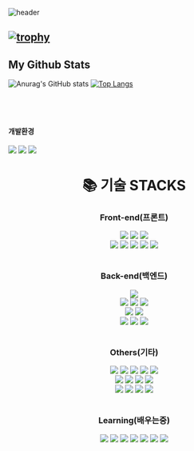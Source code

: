 <!-- 헤더 -->

![header](https://capsule-render.vercel.app/api?type=waving&color=auto&height=300&section=header&text=Hello%20I'm%20lakumel&fontSize=60)

[![trophy](https://github-profile-trophy.vercel.app/?username=lakumel&row=1)](https://github.com/ryo-ma/github-profile-trophy)
---
  
  ## My Github Stats

![Anurag's GitHub stats](https://github-readme-stats.vercel.app/api?username=lakumel&show_icons=true&theme=transparent)
[![Top Langs](https://github-readme-stats.vercel.app/api/top-langs/?username=lakumel&layout=compact&theme=material-palenight&langs_count=20)](https://github.com/anuraghazra/github-readme-stats)

<!--
깃 스텟
[![Anurag's GitHub stats](https://github-readme-stats.vercel.app/api?username=lakumel&count_private=true&show_icons=true&theme=radical)](https://github.com/anuraghazra/github-readme-stats)
[![Top Langs](https://github-readme-stats.vercel.app/api/top-langs/?username=lakumel&layout=compact)](https://github.com/anuraghazra/github-readme-stats)
-->

#
<!---->
<!--[![Solved.ac Profile](http://mazassumnida.wtf/api/generate_badge?boj=lakumel)](https://solved.ac/lakumel)--><br/>
<!--<img src="https://img.shields.io/badge/Java-007396?style=flat&logo=Java&logoColor=white"/>-->
<h4>개발환경</h4>
<p>
<!--윈도우10/델

<img src="https://img.shields.io/badge/Dell-007DB8?style=for-the-badge&logo=Dell&logoColor=white">
<br>-->
<!--vscode/이클립스/인텔리제이-->
 <img src="https://img.shields.io/badge/visual studio code-007ACC?style=for-the-badge&logo=visualstudiocode&logoColor=white">
 <img src="https://img.shields.io/badge/eclipse ide-2C2255?style=for-the-badge&logo=eclipseide&logoColor=white">
 <img src="https://img.shields.io/badge/intellij idea-000000?style=for-the-badge&logo=intellijidea&logoColor=white">
<br>
</p>

#
<div align=center><h1>📚 기술 STACKS</h1></div>

<div align=center> 

<!---->



<!--프론트-->
<h3>Front-end(프론트)</h3>
<!--html/css/java-->
    
  <img src="https://img.shields.io/badge/html5-E34F26?style=for-the-badge&logo=html5&logoColor=white"> 
  <img src="https://img.shields.io/badge/css-1572B6?style=for-the-badge&logo=css3&logoColor=white"> 
  <img src="https://img.shields.io/badge/javascript-F7DF1E?style=for-the-badge&logo=javascript&logoColor=black">
  <br>
  
<!--jquery/부트스트랩리액트/node/타임스크립-->  
<img src="https://img.shields.io/badge/jquery-0769AD?style=for-the-badge&logo=jquery&logoColor=white">
<img src="https://img.shields.io/badge/BootStrap-7952B3?style=for-the-badge&logo=BootStrap&logoColor=white">
<img src="https://img.shields.io/badge/React-61DAFB?style=for-the-badge&logo=React&logoColor=white">
<img src="https://img.shields.io/badge/Node.js-339933?style=for-the-badge&logo=Node.js&logoColor=white">
<img src="https://img.shields.io/badge/typescript-3178C6?style=for-the-badge&logo=typescript&logoColor=white">
<br>


#
<h3>Back-end(백엔드)</h3>
<!--자바-->
<img src="https://img.shields.io/badge/java-007396?style=for-the-badge&logo=OpenJDK&logoColor=white">
<br>

<!--스프링/부트/시큐리티-->
<img src="https://img.shields.io/badge/spring-6DB33F?style=for-the-badge&logo=Spring&logoColor=white"> 
<img src="https://img.shields.io/badge/spring boot-6DB33F?style=for-the-badge&logo=Springboot&logoColor=white"> 
<img src="https://img.shields.io/badge/spring Security-6DB33F?style=for-the-badge&logo=SpringSecurity&logoColor=white">
<br>

  <!--오라클/mysql-->
<img src="https://img.shields.io/badge/oracle-F80000?style=for-the-badge&logo=oracle&logoColor=white"> 
<img src="https://img.shields.io/badge/mysql-4479A1?style=for-the-badge&logo=mysql&logoColor=white"> 
<br>

<!--gradle/타임리프/제이유닛-->
<img src="https://img.shields.io/badge/Gradle-02303A?style=for-the-badge&logo=Gradle&logoColor=white">
<img src="https://img.shields.io/badge/thymeleaf-005F0F?style=for-the-badge&logo=thymeleaf&logoColor=white">
<img src="https://img.shields.io/badge/Junit-25A162?style=for-the-badge&logo=Junit&logoColor=white">

#



<h3>Others(기타)</h3>

<!--윈10/도커/톰캣/리눅스/우분투/vmware/AWS/파일질라/파워쉘-->
<img src="https://img.shields.io/badge/windows 10-0078D6?style=for-the-badge&logo=windows10&logoColor=white">
 <img src="https://img.shields.io/badge/Docker-2496ED?style=for-the-badge&logo=Docker&logoColor=white">
 <img src="https://img.shields.io/badge/apache tomcat-F8DC75?style=for-the-badge&logo=apachetomcat&logoColor=white">
<img src="https://img.shields.io/badge/linux-FCC624?style=for-the-badge&logo=linux&logoColor=black"> 
<img src="https://img.shields.io/badge/ubuntu-E95420?style=for-the-badge&logo=ubuntu&logoColor=black"> 
<br>
<img src="https://img.shields.io/badge/VMware-607078?style=for-the-badge&logo=vmware&logoColor=white"> 
<img src="https://img.shields.io/badge/amazonaws-232F3E?style=for-the-badge&logo=amazonaws&logoColor=white">
<img src="https://img.shields.io/badge/FileZilla-BF0000?style=for-the-badge&logo=FileZilla&logoColor=white">
<img src="https://img.shields.io/badge/powershell-5391FE?style=for-the-badge&logo=powershell&logoColor=white">
<br>

<!--깃허브/깃/노션/피그마-->
  <img src="https://img.shields.io/badge/github-181717?style=for-the-badge&logo=github&logoColor=white">
  <img src="https://img.shields.io/badge/git-F05032?style=for-the-badge&logo=git&logoColor=white">
  <img src="https://img.shields.io/badge/notion-000000?style=for-the-badge&logo=notion&logoColor=white">
   <img src="https://img.shields.io/badge/figma-F24E1E?style=for-the-badge&logo=figma&logoColor=white">

#
<h3>Learning(배우는중)</h3>

<img src="https://img.shields.io/badge/microsoft sql server-CC2927?style=for-the-badge&logo=microsoftsqlserver&logoColor=white">
<img src="https://img.shields.io/badge/JSON-000000?style=for-the-badge&logo=JSON&logoColor=white">        
<img src="https://img.shields.io/badge/kubernetes-326CE5?style=for-the-badge&logo=kubernetes&logoColor=white">         
<img src="https://img.shields.io/badge/Slack-4A154B?style=for-the-badge&logo=Slack&logoColor=white">            
<img src="https://img.shields.io/badge/MariaDB-003545?style=for-the-badge&logo=MariaDB&logoColor=white">               
<img src="https://img.shields.io/badge/NEINX-009639?style=for-the-badge&logo=NGINX&logoColor=white">                 
<img src="https://img.shields.io/badge/Redis-DC382D?style=for-the-badge&logo=Redis&logoColor=white">                       
<br>

</div>
